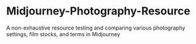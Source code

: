 # Midjourney-Photography-Resource
A non-exhaustive resource testing and comparing various photography settings, film stocks, and terms in Midjourney
